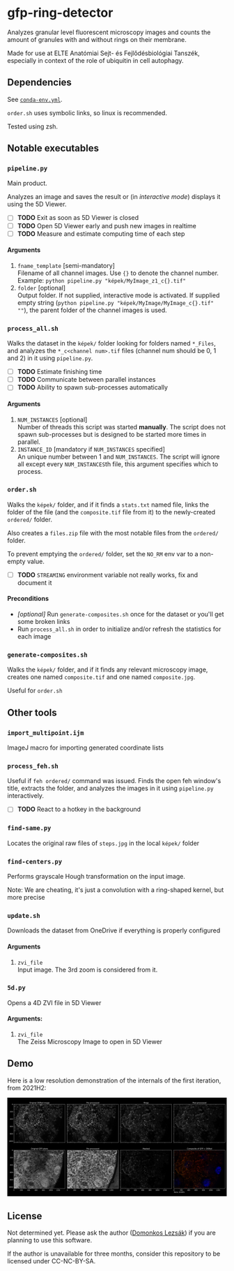 # gfp-ring-detector

Analyzes granular level fluorescent microscopy images and
counts the amount of granules with and without rings on their membrane.

Made for use at ELTE Anatómiai Sejt- és Fejlődésbiológiai Tanszék,
especially in context of the role of ubiquitin in cell autophagy.

## Dependencies

See [`conda-env.yml`](conda-env.yml).

`order.sh` uses symbolic links, so linux is recommended.

Tested using zsh.

## Notable executables

### `pipeline.py`

Main product.

Analyzes an image and saves the result or (in _interactive mode_) displays it using the 5D Viewer.

- [ ] **TODO** Exit as soon as 5D Viewer is closed
- [ ] **TODO** Open 5D Viewer early and push new images in realtime
- [ ] **TODO** Measure and estimate computing time of each step

#### Arguments

1. `fname_template` \[semi-mandatory]  
   Filename of all channel images. Use `{}` to denote the channel number. 
   Example: `python pipeline.py "képek/MyImage_z1_c{}.tif"`
2. `folder` \[optional]  
   Output folder. If not supplied, interactive mode is activated. If supplied
   empty string (`python pipeline.py "képek/MyImage/MyImage_c{}.tif" ""`),
   the parent folder of the channel images is used.

### `process_all.sh`

Walks the dataset in the `képek/` folder looking for folders named `*_Files`,
and analyzes the `*_c<channel num>.tif` files 
(channel num should be 0, 1 and 2) in it using `pipeline.py`.

- [ ] **TODO** Estimate finishing time
- [ ] **TODO** Communicate between parallel instances
- [ ] **TODO** Ability to spawn sub-processes automatically

#### Arguments

1. `NUM_INSTANCES` \[optional]  
   Number of threads this script was started **manually**. 
   The script does not spawn sub-processes but is designed
   to be started more times in parallel.
2. `INSTANCE_ID` \[mandatory if `NUM_INSTANCES` specified]  
   An unique number between 1 and `NUM_INSTANCES`. The script will
   ignore all except every `NUM_INSTANCES`th file, this argument
   specifies which to process.

### `order.sh`

Walks the `képek/` folder, and if it finds a `stats.txt` named file,
links the folder of the file (and the `composite.tif` file from it)
to the newly-created `ordered/` folder.

Also creates a `files.zip` file with the most notable files
from the `ordered/` folder.

To prevent emptying the `ordered/` folder, set the `NO_RM` env var to
a non-empty value.

- [ ] **TODO** `STREAMING` environment variable not really works, 
      fix and document it

#### Preconditions

- _\[optional]_ Run `generate-composites.sh` once for the dataset or you'll get some broken links
- Run `process_all.sh` in order to initialize and/or refresh the statistics for each image

### `generate-composites.sh`

Walks the `képek/` folder, and if it finds any relevant microscopy image,
creates one named `composite.tif` and one named `composite.jpg`.

Useful for `order.sh`

## Other tools

### `import_multipoint.ijm`

ImageJ macro for importing generated coordinate lists

### `process_feh.sh`

Useful if `feh ordered/` command was issued. Finds the open feh window's
title, extracts the folder, and analyzes the images in it using
`pipeline.py` interactively.

- [ ] **TODO** React to a hotkey in the background

### `find-same.py`

Locates the original raw files of `steps.jpg` in the local `képek/` folder

### `find-centers.py`

Performs grayscale Hough transformation on the input image.

Note: We are cheating, it's just a convolution with a ring-shaped kernel, but more precise

### `update.sh`

Downloads the dataset from OneDrive if everything is properly configured

#### Arguments

1. `zvi_file`  
   Input image. The 3rd zoom is considered from it.

### `5d.py`

Opens a 4D ZVI file in 5D Viewer

#### Arguments:

1. `zvi_file`  
   The Zeiss Microscopy Image to open in 5D Viewer

## Demo

Here is a low resolution demonstration of the internals of the first iteration, from 2021H2:

![steps](steps.jpg)

## License

Not determined yet. Please ask the author ([Domonkos Lezsák](https://domonkos.lezsák.hu/contacts)) if you are planning to use this software.

If the author is unavailable for three months, consider this repository to be licensed under CC-NC-BY-SA.
